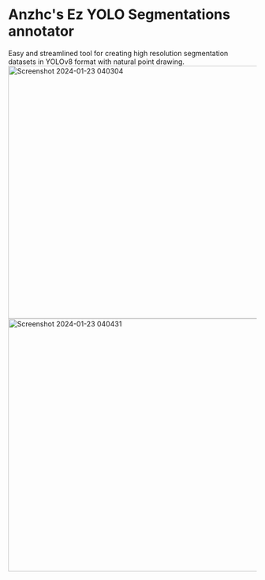 # Anzhc's Ez YOLO Segmentations annotator
Easy and streamlined tool for creating high resolution segmentation datasets in YOLOv8 format with natural point drawing. 
<img width="512" alt="Screenshot 2024-01-23 040304" src="https://github.com/Anzhc/Anzhc-s-Ez-YOLO-Seg-s-annotator/assets/133806049/c160e7ed-f6d0-4ee7-b80d-5ec9f16b9874">
<img width="512" alt="Screenshot 2024-01-23 040431" src="https://github.com/Anzhc/Anzhc-s-Ez-YOLO-Seg-s-annotator/assets/133806049/c227e696-9640-4859-b71e-f21887a7fd22">
